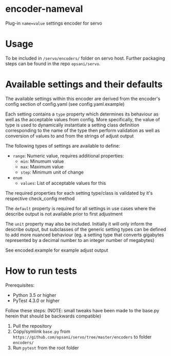 # encoder-nameval
Plug-in `name=value` settings encoder for servo

# Usage
To be included in `/servo/encoders/` folder on servo host. 
Further packaging steps can be found in the repo `opsani/servo`.

# Available settings and their defaults

The available settings within this encoder are derived from the encoder's config section of config.yaml (see config.yaml.example)

Each setting contains a `type` property which determines its behaviour as well as the acceptable values from config.
More specifically, the value of type is used to dynamically instantiate a setting class definition corresponding to the name of the type
then perform validation as well as conversion of values to and from the strings of adjust output 

The following types of settings are available to define:
- `range`: Numeric value, requires additional properties:
    - `min`: Minumum value
    - `max`: Maximum value
    - `step`: Minimum unit of change
- `enum`
    - `values`: List of acceptable values for this 

The required properties for each setting type/class is validated by it's respective check_config method

The `default` property is required for all settings in use cases where the describe output is not available prior to first adjustment

The `unit` property may also be included. Initially it will only inform the describe output, but subclasses of the generic setting
types can be defined to add more nuanced behaviour (eg. a setting type that converts gigabytes represented by a decimal number to an integer number of megabytes)

See encoded.example for example adjust output

# How to run tests
Prerequisites:
* Python 3.5 or higher
* PyTest 4.3.0 or higher

Follow these steps: (NOTE: small tweaks have been made to the base.py herein that should be backwards compatible)
1. Pull the repository
2. Copy/symlink `base.py` from `https://github.com/opsani/servo/tree/master/encoders` to folder `encoders/`
3. Run `pytest` from the root folder

